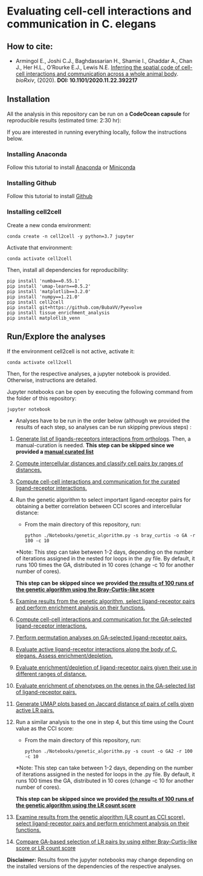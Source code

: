 # Evaluating cell-cell interactions and communication in C. elegans

## How to cite:

- Armingol E., Joshi C.J., Baghdassarian H., Shamie I., Ghaddar A., Chan J.,
 Her H.L., O’Rourke E.J., Lewis N.E. 
 [Inferring the spatial code of cell-cell interactions and communication across a whole animal body](https://doi.org/10.1101/2020.11.22.392217).
  *bioRxiv*, (2020). **DOI: 10.1101/2020.11.22.392217**

## Installation

All the analysis in this repository can be run on a **CodeOcean capsule** for reproducible results (estimated time: 2:30 hr): 

If you are interested in running everything locally, follow the instructions below.

### Installing Anaconda

Follow this tutorial to install [Anaconda](https://docs.anaconda.com/anaconda/install/) or [Miniconda](https://conda.io/projects/conda/en/latest/user-guide/install/index.html#regular-installation)

### Installing Github

Follow this tutorial to install [Github](https://gist.github.com/derhuerst/1b15ff4652a867391f03)

### Installing cell2cell
Create a new conda environment:
```
conda create -n cell2cell -y python=3.7 jupyter
```

Activate that environment:

```
conda activate cell2cell
```

Then, install all dependencies for reproducibility:
```
pip install 'numba==0.55.1'
pip install 'umap-learn==0.5.2'
pip install 'matplotlib==3.2.0'
pip install 'numpy==1.21.0'
pip install cell2cell
pip install git+https://github.com/BubaVV/Pyevolve
pip install tissue_enrichment_analysis
pip install matplotlib_venn
```

## Run/Explore the analyses

If the environment cell2cell is not active, activate it:

```
conda activate cell2cell
```

Then, for the respective analyses, a jupyter notebook is provided. Otherwise, instructions are detailed.

Jupyter notebooks can be open by executing the following command from the folder of this repository:

```
jupyter notebook
```

* Analyses have to be run in the order below (although we provided the results of each step, so analyses can be run skipping previous steps) :
1. [Generate list of ligands-receptors interactions from orthologs](./Notebooks/01.Generate-Celegans-LRs.ipynb).
Then, a manual-curation is needed. 
**This step can be skipped since we provided a [manual curated list](./Data/PPI-Networks/Celegans-Curated-LR-pairs.xlsx)**
2. [Compute intercellular distances and classify cell pairs by ranges of distances.](./Notebooks/02.Celegans-Cells-3D-Map.ipynb)
3. [Compute cell-cell interactions and communication for the curated ligand-receptor interactions.](./Notebooks/03.CCI-Curated-LRs.ipynb)
4. Run the genetic algorithm to select important ligand-receptor pairs for obtaining a better correlation
between CCI scores and intercellular distance:
    - From the main directory of this repository, run:
        ```
        python ./Notebooks/genetic_algorithm.py -s bray_curtis -o GA -r 100 -c 10
        ``` 
     *Note: This step can take between 1-2 days, depending on the number of iterations assigned
      in the nested for loops in the .py file. By default, it runs 100 times the GA, distributed in 10 cores (change -c 10 for another number of cores).
      
      **This step can be skipped since we provided [the results of 100 runs of the genetic algorithm using the Bray-Curtis-like score](./Data/GA/)**
5. [Examine results from the genetic algorithm, select ligand-receptor pairs and perform enrichment analysis on their functions.](./Notebooks/05.Examine-GA-Results.ipynb)
6. [Compute cell-cell interactions and communication for the GA-selected ligand-receptor interactions.](./Notebooks/06.CCI-Selected-LRs.ipynb)
7. [Perform permutation analyses on GA-selected ligand-receptor pairs.](./Notebooks/07.Permutation-Analysis-LRs.ipynb)
8. [Evaluate active ligand-receptor interactions along the body of C. elegans. Assess enrichment/depletion.](./Notebooks/08.Anteroposterior-Enrichment.ipynb)
9. [Evaluate enrichment/depletion of ligand-receptor pairs given their use in different ranges of distance.](./Notebooks/09.Distance-Ranges-Enrichment.ipynb)
10. [Evaluate enrichment of phenotypes on the genes in the GA-selected list of ligand-receptor pairs.](./Notebooks/10.Phenotype-Enrichment.ipynb)
11. [Generate UMAP plots based on Jaccard distance of pairs of cells given active LR pairs.](./Notebooks/11.CCC-UMAP-Visualization.ipynb)
12. Run a similar analysis to the one in step 4, but this time using the Count value as the CCI score: 
    - From the main directory of this repository, run:
        ```
        python ./Notebooks/genetic_algorithm.py -s count -o GA2 -r 100 -c 10
        ``` 
     *Note: This step can take between 1-2 days, depending on the number of iterations assigned
      in the nested for loops in the .py file. By default, it runs 100 times the GA, distributed in 10 cores (change -c 10 for another number of cores).
      
      **This step can be skipped since we provided [the results of 100 runs of the genetic algorithm using the LR count score](./Data/GA2/)**
13. [Examine results from the genetic algorithm (LR count as CCI score), select ligand-receptor pairs and perform enrichment analysis on their functions.](./Notebooks/12.Examine-GA2-Results.ipynb)
14. [Compare GA-based selection of LR pairs by using either Bray-Curtis-like score or LR count score](./Notebooks/14.CCI-Score-Comparison.ipynb)


**Disclaimer:** Results from the jupyter notebooks may change depending on the installed versions of the dependencies of the respective analyses.